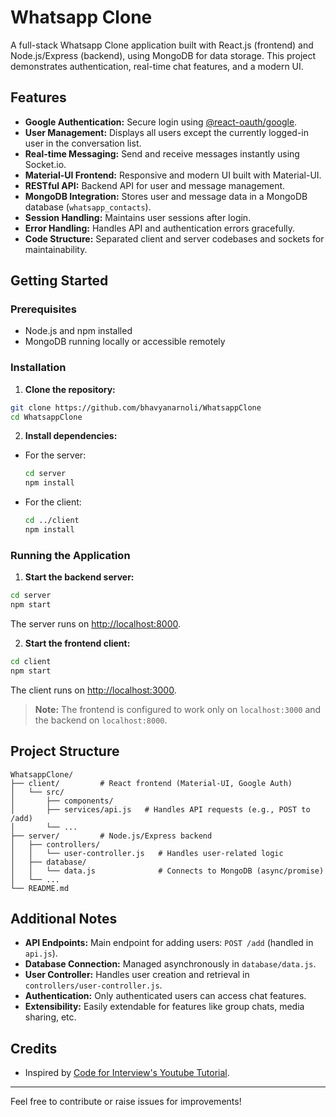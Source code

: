 # Whatsapp Clone

A full-stack Whatsapp Clone application built with React.js (frontend) and Node.js/Express (backend), using MongoDB for data storage. This project demonstrates authentication, real-time chat features, and a modern UI.

## Features

- **Google Authentication:** Secure login using [@react-oauth/google](https://www.npmjs.com/package/@react-oauth/google).
- **User Management:** Displays all users except the currently logged-in user in the conversation list.
- **Real-time Messaging:** Send and receive messages instantly using Socket.io.
- **Material-UI Frontend:** Responsive and modern UI built with Material-UI.
- **RESTful API:** Backend API for user and message management.
- **MongoDB Integration:** Stores user and message data in a MongoDB database (`whatsapp_contacts`).
- **Session Handling:** Maintains user sessions after login.
- **Error Handling:** Handles API and authentication errors gracefully.
- **Code Structure:** Separated client and server codebases and sockets for maintainability.

## Getting Started

### Prerequisites

- Node.js and npm installed
- MongoDB running locally or accessible remotely

### Installation

1. **Clone the repository:**
  ```bash
  git clone https://github.com/bhavyanarnoli/WhatsappClone
  cd WhatsappClone
  ```

2. **Install dependencies:**
  - For the server:
    ```bash
    cd server
    npm install
    ```
  - For the client:
    ```bash
    cd ../client
    npm install
    ```

### Running the Application

1. **Start the backend server:**
  ```bash
  cd server
  npm start
  ```
  The server runs on [http://localhost:8000](http://localhost:8000).

2. **Start the frontend client:**
  ```bash
  cd client
  npm start
  ```
  The client runs on [http://localhost:3000](http://localhost:3000).

> **Note:** The frontend is configured to work only on `localhost:3000` and the backend on `localhost:8000`.

## Project Structure

```
WhatsappClone/
├── client/         # React frontend (Material-UI, Google Auth)
│   └── src/
│       ├── components/
│       ├── services/api.js   # Handles API requests (e.g., POST to /add)
│       └── ...
├── server/         # Node.js/Express backend
│   ├── controllers/
│   │   └── user-controller.js   # Handles user-related logic
│   ├── database/
│   │   └── data.js              # Connects to MongoDB (async/promise)
│   └── ...
└── README.md
```

## Additional Notes

- **API Endpoints:** Main endpoint for adding users: `POST /add` (handled in `api.js`).
- **Database Connection:** Managed asynchronously in `database/data.js`.
- **User Controller:** Handles user creation and retrieval in `controllers/user-controller.js`.
- **Authentication:** Only authenticated users can access chat features.
- **Extensibility:** Easily extendable for features like group chats, media sharing, etc.

## Credits

- Inspired by [Code for Interview's Youtube Tutorial](https://www.youtube.com/watch?v=95jrbQNlpzM&ab_channel=CodeforInterview).

---

Feel free to contribute or raise issues for improvements!
